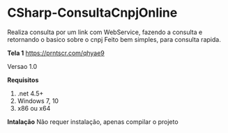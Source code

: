 # CSharp-ConsultaCnpjOnline
 Realiza consulta por um link com WebService, fazendo a consulta e retornando o basico sobre o cnpj
Feito bem simples, para consulta rapida.

<b>Tela 1</b>
https://prntscr.com/qhyae9


Versao 1.0

<b>Requisitos</b>
<ol>
 <li>.net 4.5+</li>
 <li>Windows 7, 10</li>
 <li>x86 ou x64</li>
</ol>

<b>Intalação</b>
Não requer instalação, apenas compilar o projeto 
